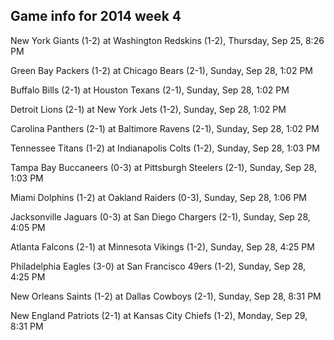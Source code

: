 ## Game info for 2014 week 4
New York Giants (1-2) at Washington Redskins (1-2), Thursday, Sep 25, 8:26 PM



Green Bay Packers (1-2) at Chicago Bears (2-1), Sunday, Sep 28, 1:02 PM

Buffalo Bills (2-1) at Houston Texans (2-1), Sunday, Sep 28, 1:02 PM

Detroit Lions (2-1) at New York Jets (1-2), Sunday, Sep 28, 1:02 PM

Carolina Panthers (2-1) at Baltimore Ravens (2-1), Sunday, Sep 28, 1:02 PM

Tennessee Titans (1-2) at Indianapolis Colts (1-2), Sunday, Sep 28, 1:03 PM

Tampa Bay Buccaneers (0-3) at Pittsburgh Steelers (2-1), Sunday, Sep 28, 1:03 PM

Miami Dolphins (1-2) at Oakland Raiders (0-3), Sunday, Sep 28, 1:06 PM



Jacksonville Jaguars (0-3) at San Diego Chargers (2-1), Sunday, Sep 28, 4:05 PM

Atlanta Falcons (2-1) at Minnesota Vikings (1-2), Sunday, Sep 28, 4:25 PM

Philadelphia Eagles (3-0) at San Francisco 49ers (1-2), Sunday, Sep 28, 4:25 PM



New Orleans Saints (1-2) at Dallas Cowboys (2-1), Sunday, Sep 28, 8:31 PM



New England Patriots (2-1) at Kansas City Chiefs (1-2), Monday, Sep 29, 8:31 PM

